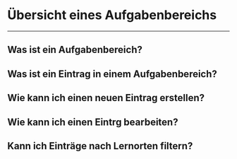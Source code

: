 # Übersicht eines Aufgabenbereichs

- - - 

## Was ist ein Aufgabenbereich?

## Was ist ein Eintrag in einem Aufgabenbereich?

## Wie kann ich einen neuen Eintrag erstellen?

## Wie kann ich einen Eintrg bearbeiten?

## Kann ich Einträge nach Lernorten filtern?

